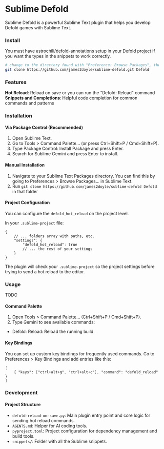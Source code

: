 Sublime Defold
==============

Sublime Defold is a powerful Sublime Text plugin that helps you develop Defold games with Sublime Text.

### Install

You must have [astrochili/defold-annotations](https://github.com/astrochili/defold-annotations) setup in your Defold project if you want the types in the snippets to work correctly.

```sh
# change to the directory found with "Preference: Browse Packages", then clone
git clone https://github.com/james2doyle/sublime-defold.git Defold
```

### Features

**Hot Reload**: Reload on save or you can run the "Defold: Reload" command
**Snippets and Completions**: Helpful code completion for common commands and patterns

### Installation

#### Via Package Control (Recommended)

1. Open Sublime Text.
1. Go to Tools > Command Palette... (or press Ctrl+Shift+P / Cmd+Shift+P).
1. Type Package Control: Install Package and press Enter.
1. Search for Sublime Gemini and press Enter to install.

#### Manual Installation

1. Navigate to your Sublime Text Packages directory. You can find this by going to Preferences > Browse Packages... in Sublime Text.
1. Run `git clone https://github.com/james2doyle/sublime-defold Defold` in that folder

#### Project Configuration

You can configure the `defold_hot_reload` on the project level.

In your `.sublime-project` file:

```jsonc
{
    // ... folders array with paths, etc.
    "settings": {
        "defold_hot_reload": true
        // ... the rest of your settings
    }
}
```

The plugin will check your `.sublime-project` so the project settings before trying to send a hot reload to the editor.

### Usage

TODO

#### Command Palette

1. Open Tools > Command Palette... (Ctrl+Shift+P / Cmd+Shift+P).
1. Type Gemini to see available commands:
  - Defold: Reload: Reload the running build.

#### Key Bindings

You can set up custom key bindings for frequently used commands. Go to Preferences > Key Bindings and add entries like this:

```jsonc
[
    { "keys": ["ctrl+alt+g", "ctrl+alt+c"], "command": "defold_reload" }
]
```

### Development

#### Project Structure

- `defold-reload-on-save.py`: Main plugin entry point and core logic for sending hot reload commands.
- `AGENTS.md`: Helper for AI coding tools.
- `pyproject.toml`: Project configuration for dependency management and build tools.
- `snippets/`: Folder with all the Sublime snippets.
